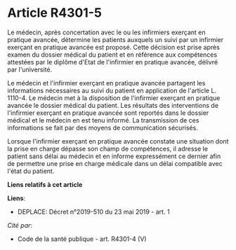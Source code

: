 # Article R4301-5

Le médecin, après concertation avec le ou les infirmiers exerçant en pratique avancée, détermine les patients auxquels un
suivi par un infirmier exerçant en pratique avancée est proposé. Cette décision est prise après examen du dossier médical du
patient et en référence aux compétences attestées par le diplôme d'Etat de l'infirmier en pratique avancée, délivré par
l'université.

Le médecin et l'infirmier exerçant en pratique avancée partagent les informations nécessaires au suivi du patient en
application de l'article L. 1110-4. Le médecin met à la disposition de l'infirmier exerçant en pratique avancée le dossier
médical du patient. Les résultats des interventions de l'infirmier exerçant en pratique avancée sont reportés dans le dossier
médical et le médecin en est tenu informé. La transmission de ces informations se fait par des moyens de communication
sécurisés.

Lorsque l'infirmier exerçant en pratique avancée constate une situation dont la prise en charge dépasse son champ de
compétences, il adresse le patient sans délai au médecin et en informe expressément ce dernier afin de permettre une prise en
charge médicale dans un délai compatible avec l'état du patient.

**Liens relatifs à cet article**

**Liens**:

  - DEPLACE: Décret n°2019-510 du 23 mai 2019 - art. 1

_Cité par_:

  - Code de la santé publique - art. R4301-4 (V)
